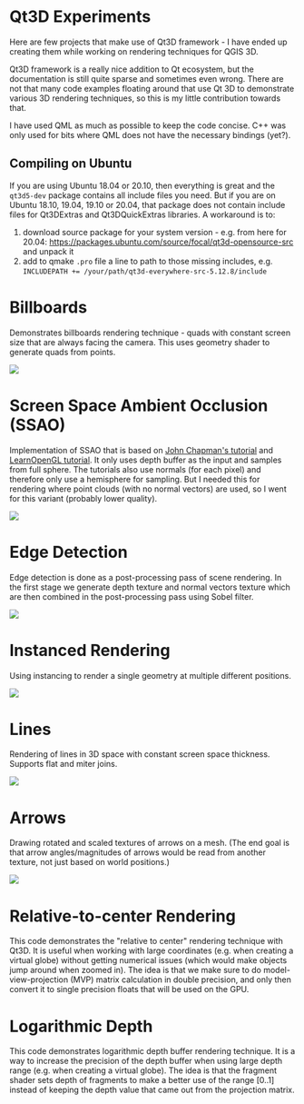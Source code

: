 # Qt3D Experiments

Here are few projects that make use of Qt3D framework - I have ended up creating them while working on rendering techniques for QGIS 3D.

Qt3D framework is a really nice addition to Qt ecosystem, but the documentation is still quite sparse and sometimes even wrong. There are not that many code examples floating around that use Qt 3D to demonstrate various 3D rendering techniques, so this is my little contribution towards that.

I have used QML as much as possible to keep the code concise. C++ was only used for bits where QML does not have the necessary bindings (yet?).

## Compiling on Ubuntu

If you are using Ubuntu 18.04 or 20.10, then everything is great and the `qt3d5-dev` package contains all include files you need. But if you are on Ubuntu 18.10, 19.04, 19.10 or 20.04, that package does not contain include files for Qt3DExtras and Qt3DQuickExtras libraries. A workaround is to:

1. download source package for your system version - e.g. from here for 20.04: https://packages.ubuntu.com/source/focal/qt3d-opensource-src and unpack it
2. add to qmake `.pro` file a line to path to those missing includes, e.g. `INCLUDEPATH += /your/path/qt3d-everywhere-src-5.12.8/include`

# Billboards

Demonstrates billboards rendering technique - quads with constant screen size that are always facing the camera. This uses geometry shader to generate quads from points.

![](qt3d-billboards.png)

# Screen Space Ambient Occlusion (SSAO)

Implementation of SSAO that is based on [John Chapman's tutorial](http://john-chapman-graphics.blogspot.com/2013/01/ssao-tutorial.html) and [LearnOpenGL tutorial](https://learnopengl.com/Advanced-Lighting/SSAO). It only uses depth buffer as the input and samples from full sphere. The tutorials also use normals (for each pixel) and therefore only use a hemisphere for sampling. But I needed this for rendering where point clouds (with no normal vectors) are used, so I went for this variant (probably lower quality).

![](qt3d-ssao.png)

# Edge Detection

Edge detection is done as a post-processing pass of scene rendering. In the first stage we generate depth texture and normal vectors texture which are then combined in the post-processing pass using Sobel filter.

![](qt3d-edge-detection.png)

# Instanced Rendering

Using instancing to render a single geometry at multiple different positions.

![](qt3d-instanced.png)

# Lines

Rendering of lines in 3D space with constant screen space thickness. Supports flat and miter joins.

![](qt3d-lines.png)

# Arrows

Drawing rotated and scaled textures of arrows on a mesh. (The end goal is that arrow angles/magnitudes of arrows would be read from another texture, not just based on world positions.)

![](qt3d-arrows.png)

# Relative-to-center Rendering

This code demonstrates the "relative to center" rendering technique with Qt3D.
It is useful when working with large coordinates (e.g. when creating a virtual
globe) without getting numerical issues (which would make objects jump around
when zoomed in). The idea is that we make sure to do model-view-projection (MVP)
matrix calculation in double precision, and only then convert it to single
precision floats that will be used on the GPU.

# Logarithmic Depth

This code demonstrates logarithmic depth buffer rendering technique.
It is a way to increase the precision of the depth buffer when using
large depth range (e.g. when creating a virtual globe). The idea is
that the fragment shader sets depth of fragments to make a better
use of the range [0..1] instead of keeping the depth value that came
out from the projection matrix.
